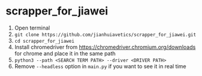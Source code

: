 # scrapper_for_jiawei

1) Open terminal
2) ```git clone https://github.com/jianhuiavetics/scrapper_for_jiawei.git```
3) ```cd scrapper_for_jiawei```
4) Install chromedriver from https://chromedriver.chromium.org/downloads for chrome and place it in the same path
5) ```python3 --path <SEARCH TERM PATH> --driver <DRIVER PATH>```
6) Remove ```--headless``` option in ```main.py``` if you want to see it in real time
